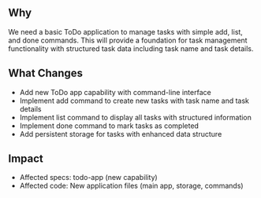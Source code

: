 ## Why
We need a basic ToDo application to manage tasks with simple add, list, and done commands. This will provide a foundation for task management functionality with structured task data including task name and task details.

## What Changes
- Add new ToDo app capability with command-line interface
- Implement add command to create new tasks with task name and task details
- Implement list command to display all tasks with structured information
- Implement done command to mark tasks as completed
- Add persistent storage for tasks with enhanced data structure

## Impact
- Affected specs: todo-app (new capability)
- Affected code: New application files (main app, storage, commands)

